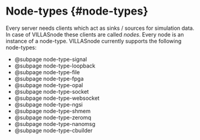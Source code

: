 # Node-types {#node-types}

Every server needs clients which act as sinks / sources for simulation data. In case of VILLASnode these clients are called _nodes_.
Every node is an instance of a node-type. VILLASnode currently supports the following node-types:

- @subpage node-type-signal
- @subpage node-type-loopback
- @subpage node-type-file
- @subpage node-type-fpga
- @subpage node-type-opal
- @subpage node-type-socket
- @subpage node-type-websocket
- @subpage node-type-ngsi
- @subpage node-type-shmem
- @subpage node-type-zeromq
- @subpage node-type-nanomsg
- @subpage node-type-cbuilder
